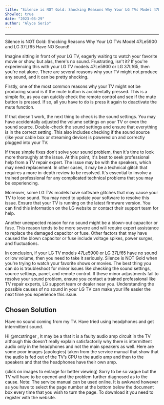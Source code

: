 ```yaml
---
title: "Silence is NOT Gold: Shocking Reasons Why Your LG TVs Model 47Le5900 and LG 37Lf65 Have NO Sound!"
ShowToc: true 
date: "2023-03-29"
author: "Alyce Serio"
---
```

*****
Silence is NOT Gold: Shocking Reasons Why Your LG TVs Model 47Le5900 and LG 37Lf65 Have NO Sound!

Imagine sitting in front of your LG TV, eagerly waiting to watch your favorite movie or show, but alas, there's no sound. Frustrating, isn't it? If you're experiencing this with your LG TV models 47Le5900 or LG 37Lf65, then you're not alone. There are several reasons why your TV might not produce any sound, and it can be pretty shocking.

Firstly, one of the most common reasons why your TV might not be producing sound is if the mute button is accidentally pressed. This is a simple fix, as you can quickly check the remote control and see if the mute button is pressed. If so, all you have to do is press it again to deactivate the mute function.

If that doesn't work, the next thing to check is the sound settings. You may have accidentally adjusted the volume settings on your TV or even the sound source. Double-check the sound settings and ensure that everything is in the correct setting. This also includes checking if the sound source (like your cable box or streaming device) is powered on and correctly plugged into your TV.

If these simple fixes don't solve your sound problem, then it's time to look more thoroughly at the issue. At this point, it's best to seek professional help from a TV repair expert. The issue may be with the speakers, which may need replacement. In other cases, it may be a technical glitch that requires a more in-depth review to be resolved. It's essential to involve a trained professional for any complicated technical problems that you may be experiencing.

Moreover, some LG TVs models have software glitches that may cause your TV to lose sound. You may need to update your software to resolve this issue. Ensure that your TV is running on the latest firmware version. You can find this information on the LG website or contact their support team for help.

Another unexpected reason for no sound might be a blown-out capacitor or fuse. This reason tends to be more severe and will require expert assistance to replace the damaged capacitor or fuse. Other factors that may have caused the blown capacitor or fuse include voltage spikes, power surges, and fluctuations.

In conclusion, if your LG TV models 47Le5900 or LG 37Lf65 have no sound or low volume, then you need to take it seriously. Silence is NOT Gold when you're trying to watch your favorite shows or movies. The best thing you can do is troubleshoot for minor issues like checking the sound settings, source settings, panel, and remote control. If these minor adjustments fail to resolve your sound problem, ensure you contact a trained professional like TV repair experts, LG support team or dealer near you. Understanding the possible causes of no sound in your LG TV can make your life easier the next time you experience this issue.


## Chosen Solution
 Have no sound coming from my TV.
Have tried using headphones and get intermittent sound.

 Hi @mcstringer ,
It may be a that it is a faulty audio amp circuit in the TV  although this doesn’t really explain satisfactorily why there is intermittent audio only in the headphones and not the main speakers as well.
Here are some poor images (apologies) taken from the service manual that show that the audio is fed out of the TV’s CPU to the audio amp and then to the speakers and that the headphones have their own amp.


(click on images to enlarge for better viewing)
Sorry to be so vague but the TV will have to be opened and the problem further diagnosed as to the cause.
Note: The service manual can be used online. It is awkward however as you have to select the page number at the bottom below the document box every time that you wish to turn the page. To download it you need to register with the website.




